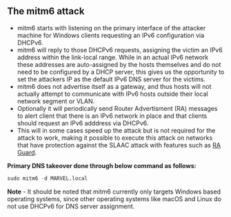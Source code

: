 ## The mitm6 attack
- mitm6 starts with listening on the primary interface of the attacker machine for Windows clients requesting an IPv6 configuration via DHCPv6.
- mitm6 will reply to those DHCPv6 requests, assigning the victim an IPv6 address within the link-local range. While in an actual IPv6 network these addresses are auto-assigned by the hosts themselves and do not need to be configured by a DHCP server, this gives us the opportunity to set the attackers IP as the default IPv6 DNS server for the victims.
- mitm6 does not advertise itself as a gateway, and thus hosts will not actually attempt to communicate with IPv6 hosts outside their local network segment or VLAN.
- Optionally it will periodically send Router Advertisment (RA) messages to alert client that there is an IPv6 network in place and that clients should request an IPv6 adddress via DHCPv6.
- This will in some cases speed up the attack but is not required for the attack to work, making it possible to execute this attack on networks that have protection against the SLAAC attack with features such as [RA Guard](https://www.juniper.net/documentation/en_US/junos/topics/concept/port-security-ra-guard.html).

**Primary DNS takeover done through below command as follows:**
```python
sudo mitm6 -d MARVEL.local
```

**Note** - It should be noted that mitm6 currently only targets Windows based operating systems, since other operating systems like macOS and Linux do not use DHCPv6 for DNS server assignment.

